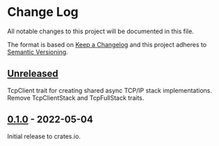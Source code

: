 # Change Log

All notable changes to this project will be documented in this file.

The format is based on [Keep a Changelog](http://keepachangelog.com/)
and this project adheres to [Semantic Versioning](http://semver.org/).

## [Unreleased]

TcpClient trait for creating shared async TCP/IP stack implementations.
Remove TcpClientStack and TcpFullStack traits.

## [0.1.0] - 2022-05-04

Initial release to crates.io.

[Unreleased]: https://github.com/rust-embedded-community/embedded-nal/compare/embedded-nal-async-v0.1.0...HEAD
[0.1.0]: https://github.com/rust-embedded-community/embedded-nal/releases/tag/embedded-nal-async-v0.1.0
